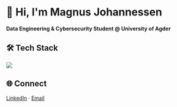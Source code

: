 # 👋 Hi, I'm Magnus Johannessen  
**Data Engineering & Cybersecurity Student @ University of Agder**

## 🛠 Tech Stack  
<img src="https://skillicons.dev/icons?i=python,fastapi,flask,java,c,cpp,go,rust,sqlite,postgres,mysql,mongodb,docker,kubernetes,nginx,linux,git,githubactions,aws,gcp,azure,prometheus,ansible,vscode,pycharm" />

<!-- ## 🚀 Projects -->  

## 🌐 Connect  
[LinkedIn](https://linkedin.com/in/magnus-johannessen-989855329) · [Email](mailto:magnusjoh03@gmail.com)
